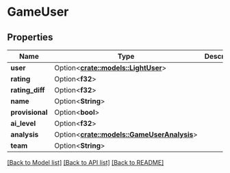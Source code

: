 # GameUser

## Properties

Name | Type | Description | Notes
------------ | ------------- | ------------- | -------------
**user** | Option<[**crate::models::LightUser**](LightUser.md)> |  | [optional]
**rating** | Option<**f32**> |  | [optional]
**rating_diff** | Option<**f32**> |  | [optional]
**name** | Option<**String**> |  | [optional]
**provisional** | Option<**bool**> |  | [optional]
**ai_level** | Option<**f32**> |  | [optional]
**analysis** | Option<[**crate::models::GameUserAnalysis**](GameUser_analysis.md)> |  | [optional]
**team** | Option<**String**> |  | [optional]

[[Back to Model list]](../README.md#documentation-for-models) [[Back to API list]](../README.md#documentation-for-api-endpoints) [[Back to README]](../README.md)


